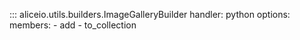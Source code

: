 ::: aliceio.utils.builders.ImageGalleryBuilder
    handler: python
    options:
      members:
        - add
        - to_collection
